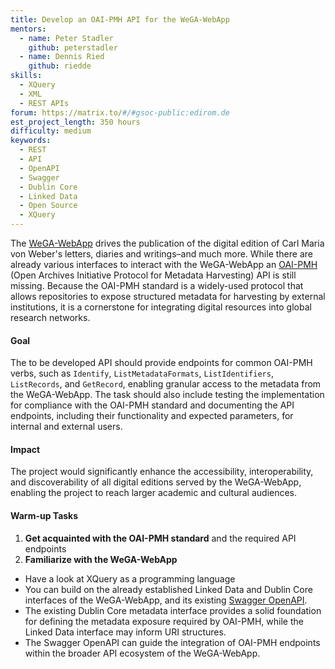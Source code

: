 ```yaml
---
title: Develop an OAI-PMH API for the WeGA-WebApp 
mentors:  
  - name: Peter Stadler
    github: peterstadler
  - name: Dennis Ried
    github: riedde
skills: 
  - XQuery
  - XML
  - REST APIs
forum: https://matrix.to/#/#gsoc-public:edirom.de
est_project_length: 350 hours
difficulty: medium
keywords:
  - REST
  - API
  - OpenAPI
  - Swagger
  - Dublin Core
  - Linked Data
  - Open Source
  - XQuery
---
```


The [WeGA-WebApp] drives the publication of the digital edition of 
Carl Maria von Weber's letters, diaries and writings–and much more. 
While there are already various interfaces to interact with the WeGA-WebApp an 
[OAI-PMH] (Open Archives Initiative Protocol for Metadata Harvesting) API 
is still missing.
Because the OAI-PMH standard is a widely-used protocol that allows 
repositories to expose structured metadata for harvesting by external 
institutions, it is a cornerstone for integrating digital resources into global 
research networks.


#### Goal

The to be developed API should provide endpoints for common OAI-PMH verbs, 
such as `Identify`, `ListMetadataFormats`, `ListIdentifiers`, `ListRecords`, and
`GetRecord`, enabling granular access to the metadata from the WeGA-WebApp.
The task should also include testing the implementation for compliance with
the OAI-PMH standard and documenting the API endpoints, including their
functionality and expected parameters, for internal and external users.


#### Impact

The project would significantly enhance the accessibility, interoperability, and
discoverability of all digital editions served by the WeGA-WebApp, enabling
the project to reach larger academic and cultural audiences.

#### Warm-up Tasks

1. **Get acquainted with the OAI-PMH standard** and the required API endpoints
2. **Familiarize with the WeGA-WebApp** 
  * Have a look at XQuery as a programming language
  * You can build on the already established Linked Data and Dublin Core
    interfaces of the WeGA-WebApp, and its existing [Swagger OpenAPI].
  * The existing Dublin Core metadata interface provides a solid foundation for
    defining the metadata exposure required by OAI-PMH, while the Linked Data
    interface may inform URI structures.
  * The Swagger OpenAPI can guide the integration of OAI-PMH endpoints 
    within the broader API ecosystem of the WeGA-WebApp.


[WeGA-WebApp]: https://github.com/Edirom/WeGA-WebApp
[OAI-PMH]: https://www.openarchives.org/pmh/
[Swagger OpenAPI]: https://www.weber-gesamtausgabe.de/api/v1/index.html
